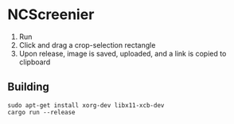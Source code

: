 # NCScreenier

1. Run
2. Click and drag a crop-selection rectangle
3. Upon release, image is saved, uploaded, and a link is copied to clipboard

## Building
```
sudo apt-get install xorg-dev libx11-xcb-dev
cargo run --release
```
